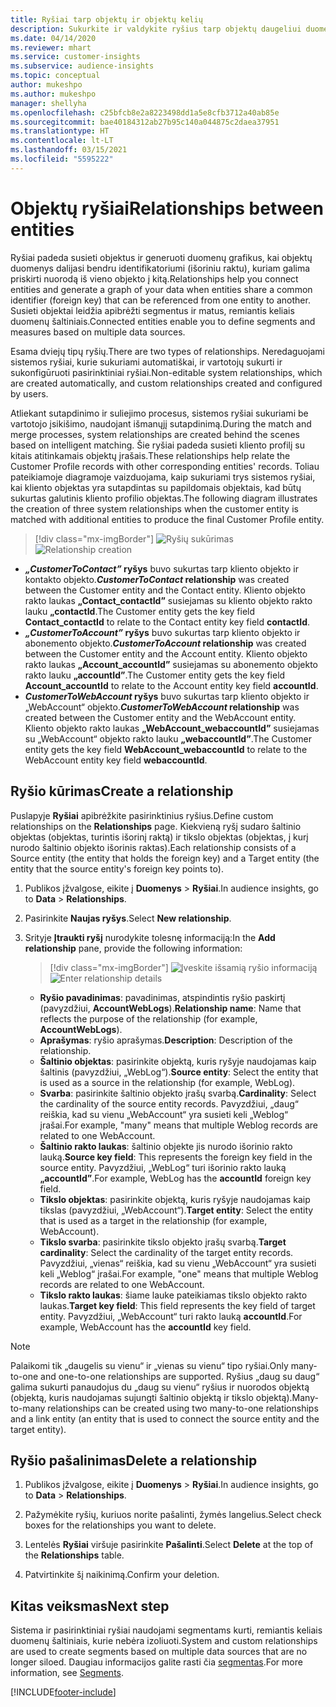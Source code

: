 ```yaml
---
title: Ryšiai tarp objektų ir objektų kelių
description: Sukurkite ir valdykite ryšius tarp objektų daugeliui duomenų šaltinių.
ms.date: 04/14/2020
ms.reviewer: mhart
ms.service: customer-insights
ms.subservice: audience-insights
ms.topic: conceptual
author: mukeshpo
ms.author: mukeshpo
manager: shellyha
ms.openlocfilehash: c25bfcb8e2a8223498dd1a5e8cfb3712a40ab85e
ms.sourcegitcommit: bae40184312ab27b95c140a044875c2daea37951
ms.translationtype: HT
ms.contentlocale: lt-LT
ms.lasthandoff: 03/15/2021
ms.locfileid: "5595222"
---
```

# <a name="relationships-between-entities"></a><span data-ttu-id="03af4-103">Objektų ryšiai</span><span class="sxs-lookup"><span data-stu-id="03af4-103">Relationships between entities</span></span>

<span data-ttu-id="03af4-104">Ryšiai padeda susieti objektus ir generuoti duomenų grafikus, kai objektų duomenys dalijasi bendru identifikatoriumi (išoriniu raktu), kuriam galima priskirti nuorodą iš vieno objekto į kitą.</span><span class="sxs-lookup"><span data-stu-id="03af4-104">Relationships help you connect entities and generate a graph of your data when entities share a common identifier (foreign key) that can be referenced from one entity to another.</span></span> <span data-ttu-id="03af4-105">Susieti objektai leidžia apibrėžti segmentus ir matus, remiantis keliais duomenų šaltiniais.</span><span class="sxs-lookup"><span data-stu-id="03af4-105">Connected entities enable you to define segments and measures based on multiple data sources.</span></span>

<span data-ttu-id="03af4-106">Esama dviejų tipų ryšių.</span><span class="sxs-lookup"><span data-stu-id="03af4-106">There are two types of relationships.</span></span> <span data-ttu-id="03af4-107">Neredaguojami sistemos ryšiai, kurie sukuriami automatiškai, ir vartotojų sukurti ir sukonfigūruoti pasirinktiniai ryšiai.</span><span class="sxs-lookup"><span data-stu-id="03af4-107">Non-editable system relationships, which are created automatically, and custom relationships created and configured by users.</span></span>

<span data-ttu-id="03af4-108">Atliekant sutapdinimo ir suliejimo procesus, sistemos ryšiai sukuriami be vartotojo įsikišimo, naudojant išmanųjį sutapdinimą.</span><span class="sxs-lookup"><span data-stu-id="03af4-108">During the match and merge processes, system relationships are created behind the scenes based on intelligent matching.</span></span> <span data-ttu-id="03af4-109">Šie ryšiai padeda susieti kliento profilį su kitais atitinkamais objektų įrašais.</span><span class="sxs-lookup"><span data-stu-id="03af4-109">These relationships help relate the Customer Profile records with other corresponding entities' records.</span></span> <span data-ttu-id="03af4-110">Toliau pateikiamoje diagramoje vaizduojama, kaip sukuriami trys sistemos ryšiai, kai kliento objektas yra sutapdintas su papildomais objektais, kad būtų sukurtas galutinis kliento profilio objektas.</span><span class="sxs-lookup"><span data-stu-id="03af4-110">The following diagram illustrates the creation of three system relationships when the customer entity is matched with additional entities to produce the final Customer Profile entity.</span></span>

> [!div class="mx-imgBorder"]
> <span data-ttu-id="03af4-111">![Ryšių sukūrimas](media/relationships-entities-merge.png "Ryšio sukūrimas")</span><span class="sxs-lookup"><span data-stu-id="03af4-111">![Relationship creation](media/relationships-entities-merge.png "Relationship creation")</span></span>

- <span data-ttu-id="03af4-112">***„CustomerToContact”* ryšys** buvo sukurtas tarp kliento objekto ir kontakto objekto.</span><span class="sxs-lookup"><span data-stu-id="03af4-112">***CustomerToContact* relationship** was created between the Customer entity and the Contact entity.</span></span> <span data-ttu-id="03af4-113">Kliento objekto rakto laukas **„Contact_contactId”** susiejamas su kliento objekto rakto lauku **„contactId**.</span><span class="sxs-lookup"><span data-stu-id="03af4-113">The Customer entity gets the key field **Contact_contactId** to relate to the Contact entity key field **contactId**.</span></span>
- <span data-ttu-id="03af4-114">***„CustomerToAccount”* ryšys** buvo sukurtas tarp kliento objekto ir abonemento objekto.</span><span class="sxs-lookup"><span data-stu-id="03af4-114">***CustomerToAccount* relationship** was created between the Customer entity and the Account entity.</span></span> <span data-ttu-id="03af4-115">Kliento objekto rakto laukas **„Account_accountId”** susiejamas su abonemento objekto rakto lauku **„accountId”**.</span><span class="sxs-lookup"><span data-stu-id="03af4-115">The Customer entity gets the key field **Account_accountId** to relate to the Account entity key field **accountId**.</span></span>
- <span data-ttu-id="03af4-116">***CustomerToWebAccount* ryšys** buvo sukurtas tarp kliento objekto ir „WebAccount“ objekto.</span><span class="sxs-lookup"><span data-stu-id="03af4-116">***CustomerToWebAccount* relationship** was created between the Customer entity and the WebAccount entity.</span></span> <span data-ttu-id="03af4-117">Kliento objekto rakto laukas **„WebAccount_webaccountId”** susiejamas su „WebAccount“ objekto rakto lauku **„webaccountId”**.</span><span class="sxs-lookup"><span data-stu-id="03af4-117">The Customer entity gets the key field **WebAccount_webaccountId** to relate to the WebAccount entity key field **webaccountId**.</span></span>

## <a name="create-a-relationship"></a><span data-ttu-id="03af4-118">Ryšio kūrimas</span><span class="sxs-lookup"><span data-stu-id="03af4-118">Create a relationship</span></span>

<span data-ttu-id="03af4-119">Puslapyje **Ryšiai** apibrėžkite pasirinktinius ryšius.</span><span class="sxs-lookup"><span data-stu-id="03af4-119">Define custom relationships on the **Relationships** page.</span></span> <span data-ttu-id="03af4-120">Kiekvieną ryšį sudaro šaltinio objektas (objektas, turintis išorinį raktą) ir tikslo objektas (objektas, į kurį nurodo šaltinio objekto išorinis raktas).</span><span class="sxs-lookup"><span data-stu-id="03af4-120">Each relationship consists of a Source entity (the entity that holds the foreign key) and a Target entity (the entity that the source entity's foreign key points to).</span></span>

1. <span data-ttu-id="03af4-121">Publikos įžvalgose, eikite į **Duomenys** > **Ryšiai**.</span><span class="sxs-lookup"><span data-stu-id="03af4-121">In audience insights, go to **Data** > **Relationships**.</span></span>

2. <span data-ttu-id="03af4-122">Pasirinkite **Naujas ryšys**.</span><span class="sxs-lookup"><span data-stu-id="03af4-122">Select **New relationship**.</span></span>

3. <span data-ttu-id="03af4-123">Srityje **Įtraukti ryšį** nurodykite tolesnę informaciją:</span><span class="sxs-lookup"><span data-stu-id="03af4-123">In the **Add relationship** pane, provide the following information:</span></span>

   > [!div class="mx-imgBorder"]
   > <span data-ttu-id="03af4-124">![Įveskite išsamią ryšio informaciją](media/relationships-add.png "Ryšio detalių įvedimas")</span><span class="sxs-lookup"><span data-stu-id="03af4-124">![Enter relationship details](media/relationships-add.png "Enter relationship details")</span></span>

   - <span data-ttu-id="03af4-125">**Ryšio pavadinimas**: pavadinimas, atspindintis ryšio paskirtį (pavyzdžiui, **AccountWebLogs**).</span><span class="sxs-lookup"><span data-stu-id="03af4-125">**Relationship name**: Name that reflects the purpose of the relationship (for example, **AccountWebLogs**).</span></span>
   - <span data-ttu-id="03af4-126">**Aprašymas**: ryšio aprašymas.</span><span class="sxs-lookup"><span data-stu-id="03af4-126">**Description**: Description of the relationship.</span></span>
   - <span data-ttu-id="03af4-127">**Šaltinio objektas**: pasirinkite objektą, kuris ryšyje naudojamas kaip šaltinis (pavyzdžiui, „WebLog“).</span><span class="sxs-lookup"><span data-stu-id="03af4-127">**Source entity**: Select the entity that is used as a source in the relationship (for example, WebLog).</span></span>
   - <span data-ttu-id="03af4-128">**Svarba**: pasirinkite šaltinio objekto įrašų svarbą.</span><span class="sxs-lookup"><span data-stu-id="03af4-128">**Cardinality**: Select the cardinality of the source entity records.</span></span> <span data-ttu-id="03af4-129">Pavyzdžiui, „daug“ reiškia, kad su vienu „WebAccount“ yra susieti keli „Weblog“ įrašai.</span><span class="sxs-lookup"><span data-stu-id="03af4-129">For example, "many" means that multiple Weblog records are related to one WebAccount.</span></span>
   - <span data-ttu-id="03af4-130">**Šaltinio rakto laukas**: šaltinio objekte jis nurodo išorinio rakto lauką.</span><span class="sxs-lookup"><span data-stu-id="03af4-130">**Source key field**: This represents the foreign key field in the source entity.</span></span> <span data-ttu-id="03af4-131">Pavyzdžiui, „WebLog“ turi išorinio rakto lauką **„accountId”**.</span><span class="sxs-lookup"><span data-stu-id="03af4-131">For example, WebLog has the **accountId** foreign key field.</span></span>
   - <span data-ttu-id="03af4-132">**Tikslo objektas**: pasirinkite objektą, kuris ryšyje naudojamas kaip tikslas (pavyzdžiui, „WebAccount“).</span><span class="sxs-lookup"><span data-stu-id="03af4-132">**Target entity**: Select the entity that is used as a target in the relationship (for example, WebAccount).</span></span>
   - <span data-ttu-id="03af4-133">**Tikslo svarba**: pasirinkite tikslo objekto įrašų svarbą.</span><span class="sxs-lookup"><span data-stu-id="03af4-133">**Target cardinality**: Select the cardinality of the target entity records.</span></span> <span data-ttu-id="03af4-134">Pavyzdžiui, „vienas“ reiškia, kad su vienu „WebAccount“ yra susieti keli „Weblog“ įrašai.</span><span class="sxs-lookup"><span data-stu-id="03af4-134">For example, "one" means that multiple Weblog records are related to one WebAccount.</span></span>
   - <span data-ttu-id="03af4-135">**Tikslo rakto laukas**: šiame lauke pateikiamas tikslo objekto rakto laukas.</span><span class="sxs-lookup"><span data-stu-id="03af4-135">**Target key field**: This field represents the key field of target entity.</span></span> <span data-ttu-id="03af4-136">Pavyzdžiui, „WebAccount“ turi rakto lauką **accountId**.</span><span class="sxs-lookup"><span data-stu-id="03af4-136">For example, WebAccount has the **accountId** key field.</span></span>

> [!NOTE]
> <span data-ttu-id="03af4-137">Palaikomi tik „daugelis su vienu“ ir „vienas su vienu“ tipo ryšiai.</span><span class="sxs-lookup"><span data-stu-id="03af4-137">Only many-to-one and one-to-one relationships are supported.</span></span> <span data-ttu-id="03af4-138">Ryšius „daug su daug“ galima sukurti panaudojus du „daug su vienu“ ryšius ir nuorodos objektą (objektą, kuris naudojamas sujungti šaltinio objektą ir tikslo objektą).</span><span class="sxs-lookup"><span data-stu-id="03af4-138">Many-to-many relationships can be created using two many-to-one relationships and a link entity (an entity that is used to connect the source entity and the target entity).</span></span>

## <a name="delete-a-relationship"></a><span data-ttu-id="03af4-139">Ryšio pašalinimas</span><span class="sxs-lookup"><span data-stu-id="03af4-139">Delete a relationship</span></span>

1. <span data-ttu-id="03af4-140">Publikos įžvalgose, eikite į **Duomenys** > **Ryšiai**.</span><span class="sxs-lookup"><span data-stu-id="03af4-140">In audience insights, go to **Data** > **Relationships**.</span></span>

2. <span data-ttu-id="03af4-141">Pažymėkite ryšių, kuriuos norite pašalinti, žymės langelius.</span><span class="sxs-lookup"><span data-stu-id="03af4-141">Select check boxes for the relationships you want to delete.</span></span>

3. <span data-ttu-id="03af4-142">Lentelės **Ryšiai** viršuje pasirinkite **Pašalinti**.</span><span class="sxs-lookup"><span data-stu-id="03af4-142">Select **Delete** at the top of the **Relationships** table.</span></span>

4. <span data-ttu-id="03af4-143">Patvirtinkite šį naikinimą.</span><span class="sxs-lookup"><span data-stu-id="03af4-143">Confirm your deletion.</span></span>

## <a name="next-step"></a><span data-ttu-id="03af4-144">Kitas veiksmas</span><span class="sxs-lookup"><span data-stu-id="03af4-144">Next step</span></span>

<span data-ttu-id="03af4-145">Sistema ir pasirinktiniai ryšiai naudojami segmentams kurti, remiantis keliais duomenų šaltiniais, kurie nebėra izoliuoti.</span><span class="sxs-lookup"><span data-stu-id="03af4-145">System and custom relationships are used to create segments based on multiple data sources that are no longer siloed.</span></span> <span data-ttu-id="03af4-146">Daugiau informacijos galite rasti čia [segmentas](segments.md).</span><span class="sxs-lookup"><span data-stu-id="03af4-146">For more information, see [Segments](segments.md).</span></span>


[!INCLUDE[footer-include](../includes/footer-banner.md)]